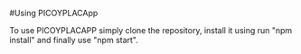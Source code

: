 #Using PICOYPLACApp

To use PICOYPLACAPP simply clone the repository, install it using run "npm install" and finally use "npm start".
